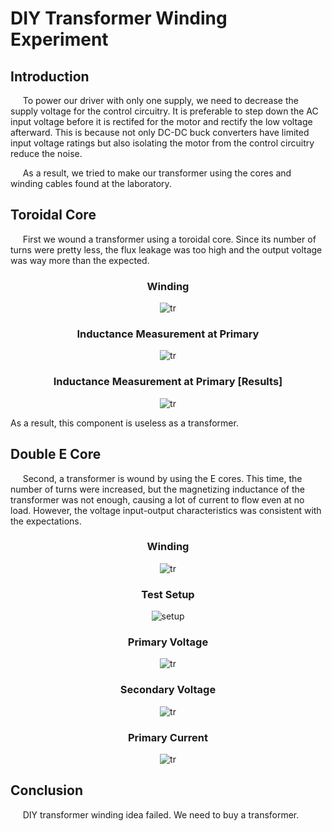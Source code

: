 # DIY Transformer Winding Experiment
## Introduction 
&nbsp;&nbsp;&nbsp;&nbsp; To power our driver with only one supply, we need to decrease the supply voltage for the control circuitry. It is preferable to step down the AC input voltage before it is rectifed for the motor and rectify the low voltage afterward. This is because not only DC-DC buck converters have limited input voltage ratings but also isolating the motor from the control circuitry reduce the noise.

&nbsp;&nbsp;&nbsp;&nbsp; As a result, we tried to make our transformer using the cores and winding cables found at the laboratory.

## Toroidal Core
&nbsp;&nbsp;&nbsp;&nbsp; First we wound a transformer using a toroidal core. Since its number of turns were pretty less, the flux leakage was too high and the output voltage was way more than the expected.

<div><center>

### Winding
![tr](.\mutualIndTransf.jpeg)

### Inductance Measurement at Primary
![tr](.\measMutualIndTransf.jpeg)

### Inductance Measurement at Primary [Results]
![tr](.\mutualIndPrimary.jpeg)

<center></div>

As a result, this component is useless as a transformer. 

## Double E Core
&nbsp;&nbsp;&nbsp;&nbsp; Second, a transformer is wound by using the E cores. This time, the number of turns were increased, but the magnetizing inductance of the transformer was not enough, causing a lot of current to flow even at no load. However, the voltage input-output characteristics was consistent with the expectations.

<div><center>

### Winding
![tr](.\eCoreTransformer.jpeg)

### Test Setup
![setup](.\setup.jpeg)

### Primary Voltage
![tr](.\primary.jpeg)

### Secondary Voltage
![tr](.\secondary.jpeg)

### Primary Current
![tr](.\primaryCurrent.jpeg)

<center></div>

## Conclusion
&nbsp;&nbsp;&nbsp;&nbsp; DIY transformer winding idea failed. We need to buy a transformer.